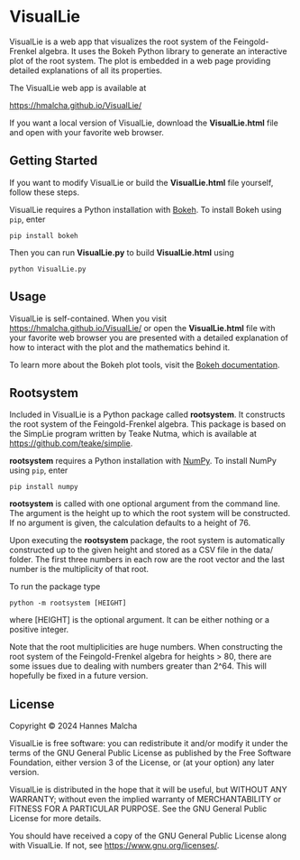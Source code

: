 # VisualLie

VisualLie is a web app that visualizes the root system of the Feingold-Frenkel
algebra. It uses the Bokeh Python library to generate an interactive plot of
the root system. The plot is embedded in a web page providing detailed
explanations of all its properties.

The VisualLie web app is available at

https://hmalcha.github.io/VisualLie/

If you want a local version of VisualLie, download the
**VisualLie.html** file and open with your favorite web browser.

## Getting Started
If you want to modify VisualLie or build the **VisualLie.html** file yourself,
follow these steps. 

VisualLie requires a Python installation with 
[Bokeh](https://docs.bokeh.org/en/latest/index.html).
To install Bokeh using `pip`, enter

```
pip install bokeh
```

Then you can run **VisualLie.py** to build **VisualLie.html** using

```
python VisualLie.py
```

## Usage
VisualLie is self-contained. When you visit
https://hmalcha.github.io/VisualLie/
or open the **VisualLie.html** file with your favorite web browser
you are presented with a detailed explanation of how to interact with the plot
and the mathematics behind it.

To learn more about the Bokeh plot tools, visit the
[Bokeh documentation](https://docs.bokeh.org/en/latest/docs/user_guide/interaction/tools.html).

## Rootsystem
Included in VisualLie is a Python package called **rootsystem**. It constructs
the root system of the Feingold-Frenkel algebra. This package is based on the
SimpLie program written by Teake Nutma, which is available at
https://github.com/teake/simplie.

**rootsystem** requires a Python installation with [NumPy](https://numpy.org/).
To install NumPy using `pip`, enter

```
pip install numpy
```

**rootsystem** is called with one optional argument from the command line.
The argument is the height up to which the root system will be constructed.
If no argument is given, the calculation defaults to a height of 76.

Upon executing the **rootsystem** package, the root system is automatically
constructed up to the given height and stored as a CSV file in the data/ 
folder. The first three numbers in each row are the root vector and
the last number is the multiplicity of that root.

To run the package type

```
python -m rootsystem [HEIGHT]
```
where [HEIGHT] is the optional argument. It can be either nothing or a 
positive integer.

Note that the root multiplicities are huge numbers. When constructing the
root system of the Feingold-Frenkel algebra for heights > 80, there are
some issues due to dealing with numbers greater than 2^64. This will
hopefully be fixed in a future version.

## License
Copyright © 2024 Hannes Malcha

VisualLie is free software: you can redistribute it and/or modify
it under the terms of the GNU General Public License as published by
the Free Software Foundation, either version 3 of the License, or
(at your option) any later version.

VisualLie is distributed in the hope that it will be useful, 
but WITHOUT ANY WARRANTY; without even the implied warranty of 
MERCHANTABILITY or FITNESS FOR A PARTICULAR PURPOSE. See the 
GNU General Public License for more details.

You should have received a copy of the GNU General Public License
along with VisualLie. If not, see https://www.gnu.org/licenses/.
